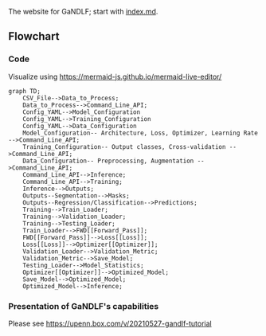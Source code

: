 The website for GaNDLF; start with [index.md](./index.md).

## Flowchart

### Code 

Visualize using https://mermaid-js.github.io/mermaid-live-editor/

```mermaid
graph TD;
    CSV_File-->Data_to_Process;
    Data_to_Process-->Command_Line_API;
    Config_YAML-->Model_Configuration
    Config_YAML-->Training_Configuration
    Config_YAML-->Data_Configuration
    Model_Configuration-- Architecture, Loss, Optimizer, Learning Rate -->Command_Line_API;
    Training_Configuration-- Output classes, Cross-validation -->Command_Line_API;
    Data_Configuration-- Preprocessing, Augmentation -->Command_Line_API;
    Command_Line_API-->Inference;
    Command_Line_API-->Training;
    Inference-->Outputs;
    Outputs--Segmentation-->Masks;
    Outputs--Regression/Classification-->Predictions;
    Training-->Train_Loader;
    Training-->Validation_Loader;
    Training-->Testing_Loader;
    Train_Loader-->FWD[[Forward_Pass]];
    FWD[[Forward_Pass]]-->Loss[[Loss]];
    Loss[[Loss]]-->Optimizer[[Optimizer]];
    Validation_Loader-->Validation_Metric;
    Validation_Metric-->Save_Model;
    Testing_Loader-->Model_Statistics;
    Optimizer[[Optimizer]]-->Optimized_Model;
    Save_Model-->Optimized_Model;
    Optimized_Model-->Inference;
```

### Presentation of GaNDLF's capabilities

Please see https://upenn.box.com/v/20210527-gandlf-tutorial
